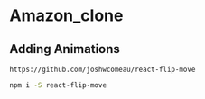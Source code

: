 # Amazon_clone
## Adding Animations

`https://github.com/joshwcomeau/react-flip-move`

```bash
npm i -S react-flip-move
```



